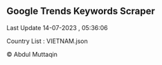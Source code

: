 

## Google Trends Keywords Scraper 
 
Last Update 14-07-2023 , 05:36:06

Country List :
VIETNAM.json



© Abdul Muttaqin 
